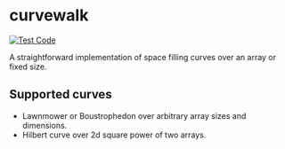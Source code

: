 # curvewalk

[![Test Code](https://github.com/mark-goodall/curvewalk/actions/workflows/test.yml/badge.svg)](https://github.com/mark-goodall/curvewalk/actions/workflows/test.yml)

A straightforward implementation of space filling curves over an array or fixed size.

## Supported curves

* Lawnmower or Boustrophedon over arbitrary array sizes and dimensions.
* Hilbert curve over 2d square power of two arrays.
